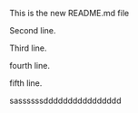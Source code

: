 This is the new README.md file

Second line.

Third line.

fourth line.

fifth line.


sassssssdddddddddddddddd
